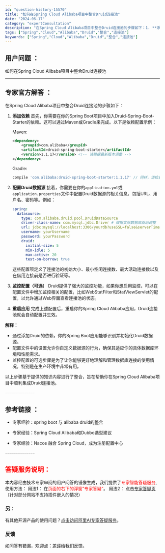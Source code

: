 ```yaml
---
id: "question-history-15570"
title: "如何在Spring Cloud Alibaba项目中整合Druid连接池"
date: "2024-06-17"
category: "expertConsultation"
description: "在Spring Cloud Alibaba项目中整合Druid连接池的步骤如下：1. **添加依赖**   首先，你需要在你的Spring Boot项目中加入Druid-Spring-Boot-Starter的依赖。这可以通过Maven或Gradle来完成。以下是依赖配置示例：      Maven"
tags: ["Spring","Cloud","Alibaba","Druid","整合","连接池"]
keywords: ["Spring","Cloud","Alibaba","Druid","整合","连接池"]
---
```


## 用户问题 ： 
 如何在Spring Cloud Alibaba项目中整合Druid连接池  

---------------
## 专家官方解答 ：

在Spring Cloud Alibaba项目中整合Druid连接池的步骤如下：

1. **添加依赖**
   首先，你需要在你的Spring Boot项目中加入Druid-Spring-Boot-Starter的依赖。这可以通过Maven或Gradle来完成。以下是依赖配置示例：
   
   Maven:
   ```xml
   <dependency>
       <groupId>com.alibaba</groupId>
       <artifactId>druid-spring-boot-starter</artifactId>
       <version>1.1.17</version> <!-- 请根据最新版本调整 -->
   </dependency>
   ```
   
   Gradle:
   ```groovy
   compile 'com.alibaba:druid-spring-boot-starter:1.1.17' // 同样，请检查并使用最新版本
   ```

2. **配置Druid数据源**
   接着，你需要在你的`application.yml`或`application.properties`文件中配置Druid数据源的相关信息，包括URL、用户名、密码等。例如：
   ```yaml
   spring:
     datasource:
       type: com.alibaba.druid.pool.DruidDataSource
       driver-class-name: com.mysql.jdbc.Driver # 根据实际数据库驱动调整
       url: jdbc:mysql://localhost:3306/yourdb?useSSL=false&serverTimezone=UTC
       username: yourUsername
       password: yourPassword
       druid:
         initial-size: 5
         min-idle: 5
         max-active: 20
         test-on-borrow: true
   ```
   这些配置项定义了连接池的初始大小、最小空闲连接数、最大活动连接数以及在借用连接前是否进行验证等。

3. **监控配置（可选）**
   Druid提供了强大的监控功能，如果你想启用监控，可以在配置文件中增加监控相关的配置，比如WebStatFilter和StatViewServlet的配置，以允许通过Web界面查看连接池的状态。

4. **重启应用**
   完成上述配置后，重启你的Spring Cloud Alibaba应用，Druid连接池就会自动配置并生效。

**解释：**
- 通过添加Druid的依赖，你的Spring Boot应用能够识别并初始化Druid数据源。
- 配置文件中的设置允许你自定义数据源的行为，确保其适应你的具体数据库环境和性能需求。
- 监控配置的可选步骤是为了让你能够更好地理解和管理数据库连接的使用情况，特别是在生产环境中非常有用。

以上步骤基于提供的知识内容进行了整合，旨在帮助你在Spring Cloud Alibaba项目中顺利集成Druid连接池。


<font color="#949494">---------------</font> 


## 参考链接 ：

* 专家经验：spring boot 与 alibaba druid的整合 
 
 * 专家经验：Spring Cloud Alibaba和Dubbo选型建议 
 
 * 专家经验：Nacos 融合 Spring Cloud，成为注册配置中心 


 <font color="#949494">---------------</font> 
 


## <font color="#FF0000">答疑服务说明：</font> 

本内容经由技术专家审阅的用户问答的镜像生成，我们提供了<font color="#FF0000">专家智能答疑服务</font>,使用方法：
用法1： 在<font color="#FF0000">页面的右下的浮窗”专家答疑“</font>。
用法2： 点击[专家答疑页](https://answer.opensource.alibaba.com/docs/intro)（针对部分网站不支持插件嵌入的情况）
### 另：


有其他开源产品的使用问题？[点击访问阿里AI专家答疑服务](https://answer.opensource.alibaba.com/docs/intro)。
### 反馈
如问答有错漏，欢迎点：[差评](https://ai.nacos.io/user/feedbackByEnhancerGradePOJOID?enhancerGradePOJOId=15595)给我们反馈。
